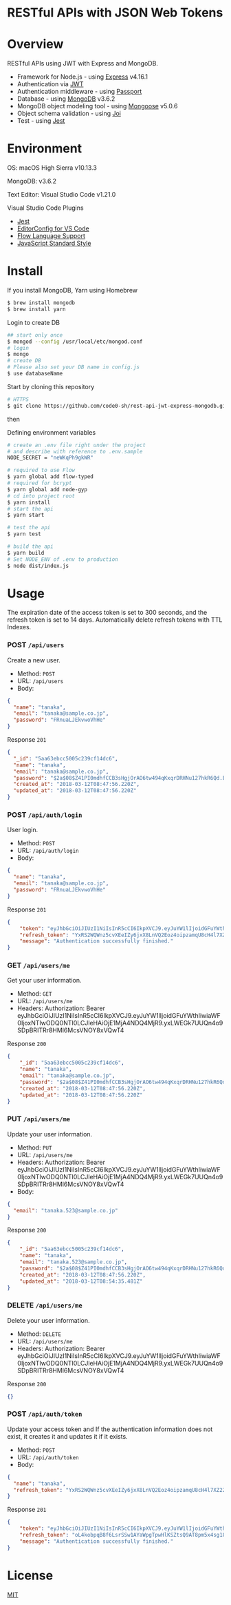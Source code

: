 RESTful APIs with JSON Web Tokens
====

# Overview
RESTful APIs using JWT with Express and MongoDB.

- Framework for Node.js - using [Express](http://expressjs.com/) v4.16.1
- Authentication via [JWT](https://jwt.io/)
- Authentication middleware - using [Passport](http://www.passportjs.org/)
- Database - using [MongoDB](https://www.mongodb.com/) v3.6.2
- MongoDB object modeling tool -  using [Mongoose](http://mongoosejs.com/) v5.0.6
- Object schema validation - using [Joi](https://github.com/hapijs/joi)
- Test - using [Jest](https://facebook.github.io/jest/)

# Environment
OS: macOS High Sierra v10.13.3

MongoDB: v3.6.2

Text Editor: Visual Studio Code v1.21.0

Visual Studio Code Plugins
- [Jest](https://marketplace.visualstudio.com/items?itemName=Orta.vscode-jest)
- [EditorConfig for VS Code](https://marketplace.visualstudio.com/items?itemName=EditorConfig.EditorConfig)
- [Flow Language Support](https://marketplace.visualstudio.com/items?itemName=flowtype.flow-for-vscode)
- [JavaScript Standard Style](https://marketplace.visualstudio.com/items?itemName=chenxsan.vscode-standardjs)

# Install

If you install MongoDB, Yarn using Homebrew

```sh
$ brew install mongodb
$ brew install yarn
```

Login to create DB 
```sh
## start only once
$ mongod --config /usr/local/etc/mongod.conf
# login
$ mongo
# create DB
# Please also set your DB name in config.js
$ use databaseName
```

Start by cloning this repository

```sh
# HTTPS
$ git clone https://github.com/code0-sh/rest-api-jwt-express-mongodb.git
```

then

Defining environment variables
```sh
# create an .env file right under the project
# and describe with reference to .env.sample
NODE_SECRET = "neWKqPh9gkWR"
```

```sh
# required to use Flow
$ yarn global add flow-typed
# required for bcrypt
$ yarn global add node-gyp 
# cd into project root
$ yarn install
# start the api
$ yarn start

# test the api
$ yarn test

# build the api
$ yarn build
# Set NODE_ENV of .env to production
$ node dist/index.js
```

# Usage

The expiration date of the access token is set to 300 seconds, and the refresh token is set to 14 days.
Automatically delete refresh tokens with TTL Indexes.

### POST `/api/users`

Create a new user.

+ Method: `POST`
+ URL: `/api/users`
+ Body:

```json
{
  "name": "tanaka",
  "email": "tanaka@sample.co.jp",
  "password": "FRnuaLJEkvwoVhHe"
}
```

Response `201`
```json
{
  "_id": "5aa63ebcc5005c239cf14dc6",
  "name": "tanaka",
  "email": "tanaka@sample.co.jp",
  "password": "$2a$08$Z41PI0mdhfCCB3sHgjOrAO6tw494qKxqrDRHNu127hkR6Qd.EhlQm",
  "created_at": "2018-03-12T08:47:56.220Z",
  "updated_at": "2018-03-12T08:47:56.220Z"
}
```

### POST `/api/auth/login`

User login.

+ Method: `POST`
+ URL: `/api/auth/login`
+ Body:

```json
{
  "name": "tanaka",
  "email": "tanaka@sample.co.jp",
  "password": "FRnuaLJEkvwoVhHe"
}
```

Response `201`
```json
{
    "token": "eyJhbGciOiJIUzI1NiIsInR5cCI6IkpXVCJ9.eyJuYW1lIjoidGFuYWthIiwiaWF0IjoxNTIwODQ0NTI0LCJleHAiOjE1MjA4NDQ4MjR9.yxLWEGk7UUQn4o9SDpBRITRr8HMl6McsVNOY8xVQwT4",
    "refresh_token": "YxRS2WQWnz5cvXEeIZy6jxX8LnVQ2Eoz4oipzamqU8cH4l7XZ22SqzzWBEtUS43ca1NrZFETvqrhsdIJxpNRPqW6f2kewCgw8mLK53OBXq0IWfZ2cK9X6C4F36SDuttluuzUPaX0qXozuvR3zRa4BYnHymKok8hukjR4p4amUEPqFSlYir3ziJ8iK4RxGMRPVHl0kc6NYONkZ9oyRIEK0g5WXQflsfRyU02yXXu0Z2dHojsi8rbLMskxa9cfs4SA",
    "message": "Authentication successfully finished."
}
```

### GET `/api/users/me`

Get your user information.

+ Method: `GET`
+ URL: `/api/users/me`
+ Headers: Authorization: Bearer eyJhbGciOiJIUzI1NiIsInR5cCI6IkpXVCJ9.eyJuYW1lIjoidGFuYWthIiwiaWF0IjoxNTIwODQ0NTI0LCJleHAiOjE1MjA4NDQ4MjR9.yxLWEGk7UUQn4o9SDpBRITRr8HMl6McsVNOY8xVQwT4

Response `200`
```json
{
    "_id": "5aa63ebcc5005c239cf14dc6",
    "name": "tanaka",
    "email": "tanaka@sample.co.jp",
    "password": "$2a$08$Z41PI0mdhfCCB3sHgjOrAO6tw494qKxqrDRHNu127hkR6Qd.EhlQm",
    "created_at": "2018-03-12T08:47:56.220Z",
    "updated_at": "2018-03-12T08:47:56.220Z"
}
```

### PUT `/api/users/me`

Update your user information.

+ Method: `PUT`
+ URL: `/api/users/me`
+ Headers: Authorization: Bearer eyJhbGciOiJIUzI1NiIsInR5cCI6IkpXVCJ9.eyJuYW1lIjoidGFuYWthIiwiaWF0IjoxNTIwODQ0NTI0LCJleHAiOjE1MjA4NDQ4MjR9.yxLWEGk7UUQn4o9SDpBRITRr8HMl6McsVNOY8xVQwT4
+ Body:

```json
{
  "email": "tanaka.523@sample.co.jp"
}
```

Response `200`
```json
{
    "_id": "5aa63ebcc5005c239cf14dc6",
    "name": "tanaka",
    "email": "tanaka.523@sample.co.jp",
    "password": "$2a$08$Z41PI0mdhfCCB3sHgjOrAO6tw494qKxqrDRHNu127hkR6Qd.EhlQm",
    "created_at": "2018-03-12T08:47:56.220Z",
    "updated_at": "2018-03-12T08:54:35.481Z"
}
```

### DELETE `/api/users/me`

Delete your user information.

+ Method: `DELETE`
+ URL: `/api/users/me`
+ Headers: Authorization: Bearer eyJhbGciOiJIUzI1NiIsInR5cCI6IkpXVCJ9.eyJuYW1lIjoidGFuYWthIiwiaWF0IjoxNTIwODQ0NTI0LCJleHAiOjE1MjA4NDQ4MjR9.yxLWEGk7UUQn4o9SDpBRITRr8HMl6McsVNOY8xVQwT4

Response `200`
```json
{}
```

### POST `/api/auth/token`

Update your access token and If the authentication information does not exist, it creates it and updates it if it exists.

+ Method: `POST`
+ URL: `/api/auth/token`
+ Body:

```json
{
  "name": "tanaka",
  "refresh_token": "YxRS2WQWnz5cvXEeIZy6jxX8LnVQ2Eoz4oipzamqU8cH4l7XZ22SqzzWBEtUS43ca1NrZFETvqrhsdIJxpNRPqW6f2kewCgw8mLK53OBXq0IWfZ2cK9X6C4F36SDuttluuzUPaX0qXozuvR3zRa4BYnHymKok8hukjR4p4amUEPqFSlYir3ziJ8iK4RxGMRPVHl0kc6NYONkZ9oyRIEK0g5WXQflsfRyU02yXXu0Z2dHojsi8rbLMskxa9cfs4SA"
}
```

Response `201`
```json
{
    "token": "eyJhbGciOiJIUzI1NiIsInR5cCI6IkpXVCJ9.eyJuYW1lIjoidGFuYWthIiwiaWF0IjoxNTIwOTAzMzA1LCJleHAiOjE1MjA5MDM2MDV9.W4YGvBpA9N9N7yEPRSFJ07I9-W6h2OXRhJ9FeJOTjuI",
    "refresh_token": "oL4kobpqB8f6LsrSSw1AYaWpgTpwHlKSZtsQ9AT8pm5x4sg18EOV8ssxs7RV7RAYurttN7ptrdtcc2RJVhkgO3anbyahjwD59GaLP9di5hmSFp8ORuMXz1xJuffEadTZKrd5nnC9YC7DMaOCeLqBvtMQCTtcNYxUtv37On356yWLvve6c5LdrKTk774xWyFsqlJxdrMvVSoYls6GO9pymkX1vPt3Ssxu2gp904X0FilZB0R83Fo7gZGAcY5enbB6",
    "message": "Authentication successfully finished."
}
```

# License
[MIT](./LICENSE)
